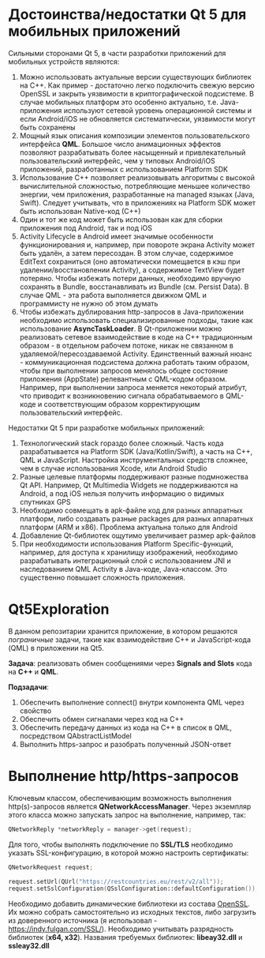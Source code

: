 # Достоинства/недостатки Qt 5 для мобильных приложений

Сильными сторонами Qt 5, в части разработки приложений для мобильных устройств являются:
1. Можно использовать актуальные версии существующих библиотек на C++. Как пример - достаточно легко подключить свежую версию OpenSSL и закрыть уязвимости в криптографической подсистеме. В случае мобильных платформ это особенно актуально, т.е. Java-приложения используют сетевой уровень операционной системы и если Android/iOS не обновляется систематически, уязвимости могут быть сохранены
2. Мощный язык описания композиции элементов пользовательского интерфейса **QML**. Большое число анимационных эффектов позволяют разрабатывать более насыщенный и привлекательный пользовательский интерфейс, чем у типовых Android/iOS приложений, разработанных с использованием Platform SDK
3. Использование C++ позволяет реализовывать алгоритмы с высокой вычислительной сложностью, потребляющие меньшее количество энергии, чем приложения, разработанные на managed языках (Java, Swift). Следует учитывать, что в приложениях на Platform SDK может быть использован Native-код (С++)
4. Один и тот же код может быть использован как для сборки приложения под Android, так и под iOS
5. Activity Lifecycle в Android имеет значимые особенности функционирования и, например, при повороте экрана Activity может быть удалён, а затем пересоздан. В этом случае, содержимое EditText сохраниться (оно автоматически помещается в кэш при удалении/восстановлении Activity), а содержимое TextView будет потеряно. Чтобы избежать потери данных, необходимо вручную сохранять в Bundle, восстанавливать из Bundle (см. Persist Data). В случае QML - эта работа выполняется движком QML и программисту не нужно об этом думать
6. Чтобы избежать дублирования http-запросов в Java-приложении необходимо использовать специализированные подходы, такие как использование **AsyncTaskLoader**. В Qt-приложении можно реализовать сетевое взаимодействие в коде на C++ традиционным образом - в отдельном рабочем потоке, никак не связанном в удаляемой/пересоздаваемой Activity. Единственный важный нюанс - коммуникационная подсистема должна работать таким образом, чтобы при выполнении запросов менялось общее состояние приложения (AppState) релевантным с QML-кодом образом. Например, при выполнении запроса меняется некоторый атрибут, что приводит к возникновению сигнала обрабатываемого в QML-коде и соответствующим образом корректирующим пользовательский интерфейс.

Недостатки Qt 5 при разработке мобильных приложений:
1. Технологический stack гораздо более сложный. Часть кода разрабатывается на Platform SDK (Java/Kotlin/Swift), а часть на C++, QML и JavaScript. Настройка инструментальных средств сложнее, чем в случае использования Xcode, или Android Studio
2. Разные целевые платформы поддерживают разные подмножества Qt API. Например, Qt Multimedia Widgets не поддерживаются на Android, а под iOS нельзя получить информацию о видимых спутниках GPS
3. Необходимо совмещать в apk-файле код для разных аппаратных платформ, либо создавать разные packages для разных аппаратных платформ (ARM и x86). Проблема актуальна только для Android
4. Добавление Qt-библиотек ощутимо увеличивает размер apk-файлов
5. При необходимости использования Platform Specific-функций, например, для доступа к хранилищу изображений, необходимо разрабатывать интеграционный слой с использованием JNI и наследованием QML Activity в Java-коде, Java-классом. Это существенно повышает сложность приложения.

# Qt5Exploration 

В данном репозитарии хранится приложение, в котором решаются *пограничные* задачи, такие как взаимодействие C++ и JavaScript-кода (QML) в приложении на Qt5.

**Задача**: реализовать обмен сообщениями через **Signals and Slots** кода на **C++** и **QML**.

**Подзадачи**:
1. Обеспечить выполнение connect() внутри компонента QML через свойство
2. Обеспечить обмен сигналами через код на C++
3. Обеспечить передачу данных из кода на C++ в список в QML, посредством QAbstractListModel
4. Выполнить https-запрос и разобрать полученный JSON-ответ

# Выполнение http/https-запросов

Ключевым классом, обеспечивающим возможность выполнения http(s)-запросов является **QNetworkAccessManager**. Через экземпляр этого класса можно запускать запрос на выполнение, например, так:

```cpp
QNetworkReply *networkReply = manager->get(request);
```

Для того, чтобы выполнять подключение по **SSL/TLS** необходимо указать SSL-конфигурацию, в которой можно настроить сертификаты:

```cpp
QNetworkRequest request;

request.setUrl(QUrl("https://restcountries.eu/rest/v2/all"));
request.setSslConfiguration(QSslConfiguration::defaultConfiguration());
```

Необходимо добавить динамические библиотеки из состава [OpenSSL](https://www.openssl.org/). Их можно собрать самостоятельно из исходных текстов, либо загрузить из доверенного источника (я использовал - https://indy.fulgan.com/SSL/). Необходимо учитывать разрядность библиотек (**x64, x32**). Названия требуемых библиотек: **libeay32.dll** и **ssleay32.dll**
